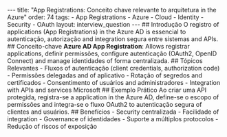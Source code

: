 --- title: "App Registrations: Conceito chave relevante to arquitetura in the Azure" order: 74 tags: - App Registrations - Azure - Cloud - Identity - Security - OAuth layout: interview_question --- ## Introdução O registro of applications (App Registrations) in the Azure AD is essencial to autenticação, autorização and integration segura entre sistemas and APIs. ## Conceito-chave **Azure AD App Registration**: Allows registrar applications, definir permissões, configure autenticação (OAuth2, OpenID Connect) and manage identidades of forma centralizada. ## Tópicos Relevantes - Fluxos of autenticação (client credentials, authorization code) - Permissões delegadas and of aplicativo - Rotação of segredos and certificados - Consentimento of usuários and administradores - Integration with APIs and services Microsoft ## Exemplo Prático Ao criar uma API protegida, registra-se a application in the Azure AD, define-se o escopo of permissões and integra-se o fluxo OAuth2 to autenticação segura of clientes and usuários. ## Benefícios - Security centralizada - Facilidade of integration - Governance of identidades - Suporte a múltiplos protocolos - Redução of riscos of exposição